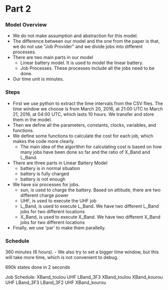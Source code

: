 # Part 2

### Model Overview
- We do not make assumption and abstraction for this model.
- The difference between our model and the one from the paper is that, we do not use "Job Provider" and we divide jobs into different processes.
- There are two main parts in our model
	- Linear battery model. It is used to model the linear battery.
	- Job Processes. These processes include all the jobs need to be done.
- Our time unit is minutes. 

### Steps
- First we use python to extract the time intervals from the CSV flies. The time window we choose is from March 20, 2016, at 21:00 UTC to March 21, 2016, at 04:00 UTC, which lasts 10 hours. We transfer and store them in the model.
- Then we define all the parameters, constants, clocks, variables, and functions.
- We define some functions to calculate the cost for each job, which makes the code more clearly.
	- The main idea of the algorithm for calculating cost is based on how many jobs have been done so far and the ratio of X_Band and L_Band. 
- There are three parts in Linear Battery Model
	- battery is in normal situation
	- battery is fully charged
	- battery is not enough
- We have six processes for jobs. 
	- sun, is used to charge the battery. Based on attitude, there are two different charge power
	- UHF, is used to execute the UHF job
	- L_Band, is used to execute L_Band. We have two different L_Band jobs for two different locations
	- X_Band, is used to execute X_Band. We have two different X_Band jobs for two different locations
- Finally, we use 'par' to make them parallelly.

### Schedule
360 minutes (6 hours). 
	- We also try to set a bigger time window, but this will take more time, which is not convenient to debug. 

690k states done in 2 seconds

Job Schedule:
XBand_toulou
UHF
LBand_3F3
XBand_toulou
XBand_kourou
UHF
LBand_3F3
LBand_3F2
UHF
XBand_kourou
